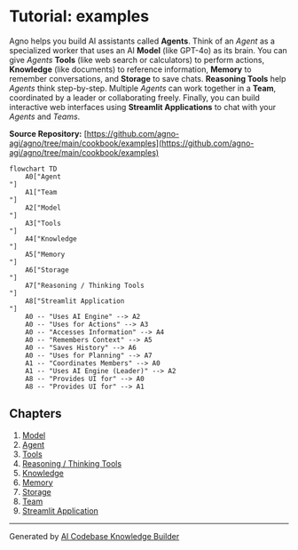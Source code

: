 # Tutorial: examples

Agno helps you build AI assistants called **Agents**. Think of an *Agent* as a specialized worker that uses an AI **Model** (like GPT-4o) as its brain.
You can give *Agents* **Tools** (like web search or calculators) to perform actions, **Knowledge** (like documents) to reference information, **Memory** to remember conversations, and **Storage** to save chats.
**Reasoning Tools** help *Agents* think step-by-step.
Multiple *Agents* can work together in a **Team**, coordinated by a leader or collaborating freely.
Finally, you can build interactive web interfaces using **Streamlit Applications** to chat with your *Agents* and *Teams*.


**Source Repository:** [https://github.com/agno-agi/agno/tree/main/cookbook/examples](https://github.com/agno-agi/agno/tree/main/cookbook/examples)

```mermaid
flowchart TD
    A0["Agent
"]
    A1["Team
"]
    A2["Model
"]
    A3["Tools
"]
    A4["Knowledge
"]
    A5["Memory
"]
    A6["Storage
"]
    A7["Reasoning / Thinking Tools
"]
    A8["Streamlit Application
"]
    A0 -- "Uses AI Engine" --> A2
    A0 -- "Uses for Actions" --> A3
    A0 -- "Accesses Information" --> A4
    A0 -- "Remembers Context" --> A5
    A0 -- "Saves History" --> A6
    A0 -- "Uses for Planning" --> A7
    A1 -- "Coordinates Members" --> A0
    A1 -- "Uses AI Engine (Leader)" --> A2
    A8 -- "Provides UI for" --> A0
    A8 -- "Provides UI for" --> A1
```

## Chapters

1. [Model
](01_model_.md)
2. [Agent
](02_agent_.md)
3. [Tools
](03_tools_.md)
4. [Reasoning / Thinking Tools
](04_reasoning___thinking_tools_.md)
5. [Knowledge
](05_knowledge_.md)
6. [Memory
](06_memory_.md)
7. [Storage
](07_storage_.md)
8. [Team
](08_team_.md)
9. [Streamlit Application
](09_streamlit_application_.md)


---

Generated by [AI Codebase Knowledge Builder](https://github.com/The-Pocket/Tutorial-Codebase-Knowledge)